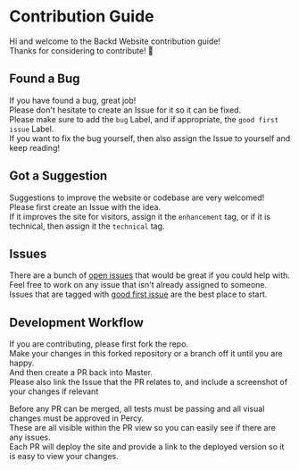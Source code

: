 # Contribution Guide

Hi and welcome to the Backd Website contribution guide!  
Thanks for considering to contribute! :tada:

## Found a Bug

If you have found a bug, great job!  
Please don't hesitate to create an Issue for it so it can be fixed.  
Please make sure to add the `bug` Label, and if appropriate, the `good first issue` Label.  
If you want to fix the bug yourself, then also assign the Issue to yourself and keep reading!

## Got a Suggestion

Suggestions to improve the website or codebase are very welcomed!  
Please first create an Issue with the idea.  
If it improves the site for visitors, assign it the `enhancement` tag, or if it is technical, then assign it the `technical` tag.

## Issues

There are a bunch of [open issues](https://github.com/backdfund/webapp/issues) that would be great if you could help with.  
Feel free to work on any issue that isn't already assigned to someone.  
Issues that are tagged with [good first issue](https://github.com/backdfund/webapp/labels/good%20first%20issue) are the best place to start.

## Development Workflow

If you are contributing, please first fork the repo.  
Make your changes in this forked repository or a branch off it until you are happy.  
And then create a PR back into Master.  
Please also link the Issue that the PR relates to, and include a screenshot of your changes if relevant

Before any PR can be merged, all tests must be passing and all visual changes must be approved in Percy.  
These are all visible within the PR view so you can easily see if there are any issues.  
Each PR will deploy the site and provide a link to the deployed version so it is easy to view your changes.
